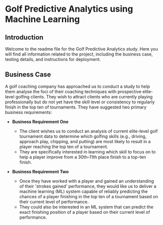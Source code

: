 # Golf Predictive Analytics using Machine Learning

## Introduction

Welcome to the readme file for the Golf Predictive Analytics study. Here you will find all information related to the project, including the business case, testing details, and instructions for deployment.

## Business Case

A golf coaching company has approached us to conduct a study to help them analyse the foci of their coaching techniques with prospective elite-level golfing clients. They wish to attract clients who are currently playing professionally but do not yet have the skill level or consistency to regularly finish in the top ten of tournaments. They have suggested two primary business requirements:

- **Business Requirement One**
  - The client wishes us to conduct an analysis of current elite-level golf tournament data to determine which golfing skills (e.g., driving, approach play, chipping, and putting) are most likely to result in a player reaching the top ten of a tournament. 
  - They are specifically interested in learning which skill to focus on to help a player improve from a 30th–11th place finish to a top-ten finish.

- **Business Requirement Two**
  - Once they have worked with a player and gained an understanding of their 'strokes gained' performance, they would like us to deliver a machine learning (ML) system capable of reliably predicting the chances of a player finishing in the top ten of a tournament based on their current level of performance.
  - They could also be interested in an ML system that can predict the exact finishing position of a player based on their current level of performance.

